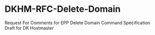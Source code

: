 # DKHM-RFC-Delete-Domain
Request For Comments for EPP Delete Domain Command Specification Draft for DK Hostmaster
